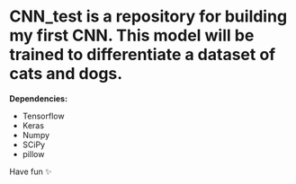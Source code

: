 # CNN_test is a repository for building my first CNN. This model will be trained to differentiate a dataset of cats and dogs. 

__Dependencies:__ 

* Tensorflow
* Keras
* Numpy
* SCiPy
* pillow

Have fun ✨
